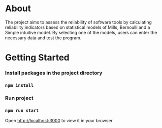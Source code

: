 # About
The project aims to assess the reliability of software tools by calculating reliability indicators based on statistical models of Mills, Bernoulli and a Simple intuitive model. 
By selecting one of the models, users can enter the necessary data and test the program.

# Getting Started

### Install packages in the project directory
### `npm install`

### Run project
### `npm run start`

Open [http://localhost:3000](http://localhost:3000) to view it in your browser.
